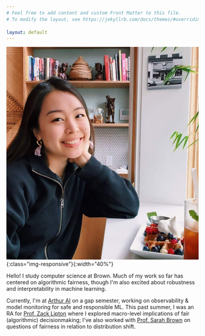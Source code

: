 ```yaml
---
# Feel free to add content and custom Front Matter to this file.
# To modify the layout, see https://jekyllrb.com/docs/themes/#overriding-theme-defaults

layout: default
---
```

![my-face](assets/face.jpg){:class="img-responsive"}{:width="40%"}

Hello! I study computer science at Brown. Much of my work so far has centered on algorithmic fairness, though I'm also excited about robustness and interpretability in machine learning.

Currently, I'm at [Arthur AI](http://localhost:4000/arthur.ai) on a gap semester, working on observability & model monitoring for safe and responsible ML. This past summer, I was an RA for [Prof. Zack Lipton](http://zacklipton.com/) where I explored macro-level implications of fair (algorithmic) decisionmaking; I've also worked with [Prof. Sarah Brown](http://sarahmbrown.org/) on questions of fairness in relation to distribution shift.
